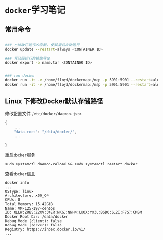 # `docker`学习笔记

## 常用命令

```bash

### 在修改已运行的容器, 使其重启自动运行
docker update --restart=always <CONTAINER ID>

### 将已经运行的镜像导出
docker export -o name.tar <CONTAINER ID>


### run docker
docker run -it -v /home/floyd/dockermap:/map -p 5901:5901 --restart=always my/ubuntu16.04armhf
docker run -it -v /home/floyd/dockermap:/map -p 5901:5901 --restart=always hello-world
```

## Linux 下修改Docker默认存储路径

修改配置文件 `/etc/docker/daemon.json`

```javascript
{
    ...
    "data-root": "/data/docker/",
    ...
    
}
```

重启`docker`服务

```shell
sudo systemctl daemon-reload && sudo systemctl restart docker
```

查看`docker`信息

```shell
docker info
...
OSType: linux
Architecture: x86_64
CPUs: 8
Total Memory: 15.42GiB
Name: VM-125-197-centos
ID: OLLW:ZRBS:Z2XV:34ER:NKGJ:NNH4:LKOX:YX3U:BSDO:SL2I:F7S7:CMSM
Docker Root Dir: /data/docker
Debug Mode (client): false
Debug Mode (server): false
Registry: https://index.docker.io/v1/
...
```

